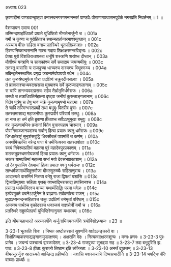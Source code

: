 अध्यायः 023

कृष्णादीनां पाण्डवान्दृष्ट्वा वनात्स्वनगरगमनानन्तरं पाण्डवैः पौराणामाश्वासनपूर्वकं नगरप्रति निवर्तनम् ॥ 1 ॥

वैशम्पायन उवाच 	001  
तस्मिन्दशार्हाधिपतौ प्रयाते युधिष्ठिरो भीमसेनार्जुनौ च ।	001a  
यमौ च कृष्णा च पुरोहितश्च रथान्महार्हान्परमाश्वयुक्तान् ॥	001c  
अस्थाय वीराः सहिता वनाय प्रतस्थिरे भूतपतिप्रकाशाः ।	002a  
हिरण्यनिष्कान्वसनानि गाश्च गदाय शिक्षाक्षरमन्त्रविद्भ्यः ॥	002c  
प्रेष्याः पुरो विंशतिरात्तशस्त्रा धनूंषि शस्त्राणि शरांश्च दीप्तान् ।	003a  
मौर्वीश्च यन्त्राणि च सायकांश्च सर्वे समादाय जघन्यमीयुः ॥	003c  
ततस्तु वासांसि च राजपुत्र्या धात्र्यश्च दास्यश्च विभूषणञ्च ।	004a  
तदिन्द्रसेनस्त्वरितः प्रगृह्य जघन्यमेवोपययौ रथेन ॥	004c  
ततः कुरुश्रेष्ठमुपेत्य पौराः प्रदक्षिणं चक्रुरदीनसत्वाः ।	005a  
तं ब्राह्मणाश्चाभ्यवदन्प्रसन्ना मुख्याश्च सर्वे कुरुजाङ्गलानाम् ॥	005c  
स चापि तानभ्यवदत्प्रसन्नः सहैव तैर्भ्रातृभिर्धर्मराजः ।	006a  
तस्थौ च तत्राधिपतिर्महात्मा दृष्ट्वा जनौघं कुरुजाङ्गलानाम् ॥	006c  
पितेव पुत्रेषु स तेषु भावं चक्रे कुरूणामृषभो महात्मा ।	007a  
ते चापि तस्मिन्भरतप्रबर्हे तथा बभूवुः पितरीव पुत्राः ॥	007c  
ततस्तमासाद्य महाजनौघाः कुरुप्रवीरं परिवार्य तस्थुः ।	008a  
हा नाथ हा धर्म इति ब्रुवाणा ह्रीताश्च सर्वेऽऽश्रुमुखा बभूवुः ॥	008c  
वरः कुरूणामधिपः प्रजानां पितेव पुत्रानपहाय चास्मान् ।	009a  
पौरानिमाञ्जानपदांश्च सर्वान् हित्वा प्रयातः क्वनु धर्मराजः ॥	009c  
धिग्धार्तराष्ट्रं सुनृशंसबुद्धिं धिक्सौबलं पापमतिं च कर्णम् ।	010a  
अनर्थमिच्छन्ति नरेन्द्र पापा ये धर्मनित्यस्य सतस्तवोग्राः ॥	010c  
स्वयं निवेश्याप्रतिमं महात्मा पुरं महादेवपुरप्रकाशम् ।	011a  
शतक्रतुप्रस्थममोघकर्मा हित्वा प्रयातः क्वनु धर्मराजः ॥	011c  
चकार यामप्रतिमां महात्मा सभां मयो देवसभाप्रकाशाम् ।	012a  
तां देवगुप्तामिव देवमायां हित्वा प्रयातः क्वनु धर्मराजः ॥	012c  
तान्धर्मकामार्थविदुत्तमौजा बीभत्सुरुच्चैः सहितानुवाच ।	013a  
आदास्यते वासमिमं निरुष्य वनेषु राजा द्विषतां यशांसि ॥	013c  
द्विजातिमुख्याः सहिताः पृथक् क्वभवद्भिरासाद्य तपस्विनश्च ।	014a  
प्रसाद्य धर्मार्थविदश्च वाच्या यथार्थसिद्धिः परमा भवेन्नः ॥	014c  
इत्येवमुक्ते वचनेऽऽर्जुनेन ते ब्राह्मणाः सर्ववर्णाश्च राजन् ।	015a  
मुदाऽभ्यनन्दन्सहिताश्च चक्रुः प्रदक्षिणं धर्मभृतां वरिष्ठम् ॥	015c  
आमन्त्र्य पार्थञ्च वृकोदरञ्च धनञ्जयं याज्ञसेनीं यमौ च ।	016a  
प्रतस्थिरे राष्ट्रमपेतहर्षा युधिष्ठिरेणानुमता यथास्वम् ॥	016c  

इति श्रीमन्महाभारते अरण्यपर्वणि अर्जुनाभिगमनपर्वणि त्रयोविंशोऽध्यायः ॥ 23 ॥

3-23-1 भूतपतिः शिवः । निष्कः अष्टोत्तरशतं सुवर्णानि वक्षोऽलङ्कारो वा । शिक्षेतिव्याकरणाद्यङ्गानामुपलक्षणम् । अक्षराणि वेदः । नित्यत्वात्क्षरणशून्यः । मन्त्रः प्रणवः ॥ 3-23-3 पुरः प्रागेव । जघन्यं पाश्चात्यं द्वारकादेशम् ॥ 3-23-4 राजपुत्र्या सुभद्रया सह ॥ 3-23-7 तदा बभूवुरिति झ. पाठः ॥ 3-23-8 ह्रीताः कुराज्ये तिष्ठाम इति लज्जिताः ॥ 3-23-10 अनर्थं द्यूतजम् ॥ 3-23-13 बीभत्सुरर्जुनः आदास्यते आच्छिद्य ग्रहीष्यति । यशांसि यशस्कराणि दिव्यसभादीनि ॥ 3-23-14 भवद्भिः पौरैः वाच्याः प्रार्थ्याः ॥
